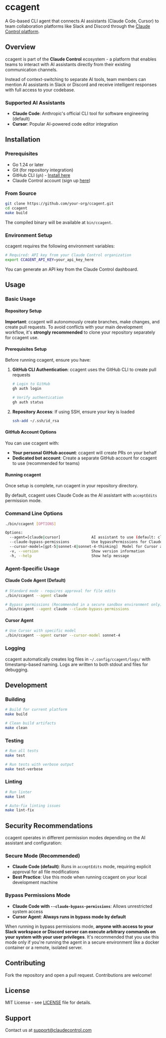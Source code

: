 # ccagent

A Go-based CLI agent that connects AI assistants (Claude Code, Cursor) to team collaboration platforms like Slack and Discord through the [Claude Control platform](https://claudecontrol.com).

## Overview

ccagent is part of the **Claude Control** ecosystem - a platform that enables teams to interact with AI assistants directly from their existing communication channels. 

Instead of context-switching to separate AI tools, team members can mention AI assistants in Slack or Discord and receive intelligent responses with full access to your codebase.

### Supported AI Assistants

- **Claude Code**: Anthropic's official CLI tool for software engineering (default)
- **Cursor**: Popular AI-powered code editor integration

## Installation

### Prerequisites

- Go 1.24 or later
- Git (for repository integration)
- GitHub CLI (`gh`) - [Install here](https://cli.github.com/)
- Claude Control account (sign up [here](https://claudecontrol.com))

### From Source

```bash
git clone https://github.com/your-org/ccagent.git
cd ccagent
make build
```

The compiled binary will be available at `bin/ccagent`.

### Environment Setup

ccagent requires the following environment variables:

```bash
# Required: API key from your Claude Control organization
export CCAGENT_API_KEY=your_api_key_here
```

You can generate an API key from the Claude Control dashboard.

## Usage

### Basic Usage

#### Repository Setup

**Important**: ccagent will autonomously create branches, make changes, and create pull requests. To avoid conflicts with your main development workflow, it's **strongly recommended** to clone your repository separately for ccagent use.

#### Prerequisites Setup

Before running ccagent, ensure you have:

1. **GitHub CLI Authentication**: ccagent uses the GitHub CLI to create pull requests
   ```bash
   # Login to GitHub
   gh auth login
   
   # Verify authentication
   gh auth status
   ```

2. **Repository Access**: If using SSH, ensure your key is loaded
   ```bash
   ssh-add ~/.ssh/id_rsa
   ```

#### GitHub Account Options

You can use ccagent with:
- **Your personal GitHub account**: ccagent will create PRs on your behalf
- **Dedicated bot account**: Create a separate GitHub account for ccagent to use (recommended for teams)

#### Running ccagent

Once setup is complete, run ccagent in your repository directory.

By default, ccagent uses Claude Code as the AI assistant with `acceptEdits` permission mode.

### Command Line Options

```bash
./bin/ccagent [OPTIONS]

Options:
  --agent=[claude|cursor]              AI assistant to use (default: claude)
  --claude-bypass-permissions          Use bypassPermissions for Claude (sandbox only)
  --cursor-model=[gpt-5|sonnet-4|sonnet-4-thinking]  Model for Cursor agent
  -v, --version                        Show version information
  -h, --help                           Show help message
```

### Agent-Specific Usage

#### Claude Code Agent (Default)
```bash
# Standard mode - requires approval for file edits
./bin/ccagent --agent claude

# Bypass permissions (Recommended in a secure sandbox environment only)
./bin/ccagent --agent claude --claude-bypass-permissions
```

#### Cursor Agent
```bash
# Use Cursor with specific model
./bin/ccagent --agent cursor --cursor-model sonnet-4
```

### Logging
ccagent automatically creates log files in `~/.config/ccagent/logs/` with timestamp-based naming. Logs are written to both stdout and files for debugging.

## Development

### Building

```bash
# Build for current platform
make build

# Clean build artifacts
make clean
```

### Testing

```bash
# Run all tests
make test

# Run tests with verbose output
make test-verbose
```

### Linting

```bash
# Run linter
make lint

# Auto-fix linting issues
make lint-fix
```

## Security Recommendations

ccagent operates in different permission modes depending on the AI assistant and configuration:

### Secure Mode (Recommended)
- **Claude Code (default)**: Runs in `acceptEdits` mode, requiring explicit approval for all file modifications
- **Best Practice**: Use this mode when running ccagent on your local development machine

### Bypass Permissions Mode
- **Claude Code with `--claude-bypass-permissions`**: Allows unrestricted system access
- **Cursor Agent**: **Always runs in bypass mode by default**

When running in bypass permissions mode, **anyone with access to your Slack workspace or Discord server can execute arbitrary commands on your system with your user privileges**. It's recommended that you use this mode only if you're running the agent in a secure environment like a docker container or a remote, isolated server.

## Contributing

Fork the repository and open a pull request. Contributions are welcome!

## License

MIT License - see [LICENSE](LICENSE) file for details.

## Support

Contact us at support@claudecontrol.com

